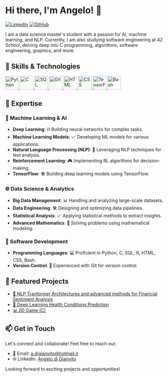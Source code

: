# Hi there, I'm Angelo! 👋

[![LinkedIn](https://img.shields.io/badge/-LinkedIn-000?style=flat&logo=LinkedIn)](https://www.linkedin.com/in/angelo-d-157381105/)
[![GitHub](https://img.shields.io/badge/-GitHub-000?style=flat&logo=GitHub)](https://github.com/adgianv)

I am a data science master's student with a passion for AI, machine learning, and NLP. Currently, I am also studying software engineering at 42 School, delving deep into C programming, algorithms, software engineering, graphics, and more.

## 🚀 Skills & Technologies

<a href="https://www.python.org/" target="_blank"> <img src="https://raw.githubusercontent.com/rahul-jha98/github_readme_icons/main/language_and_tools/square/python/python.svg" alt="Python" height="42px"/> </a>
<a href="https://devdocs.io/c/" target="_blank"> <img src="https://raw.githubusercontent.com/rahul-jha98/github_readme_icons/main/language_and_tools/square/c/c.svg" alt="C" height="42px"/> </a>
<a href="https://www.mysql.com/" target="_blank"> <img src="https://img.icons8.com/color/48/000000/mysql.png" alt="SQL" height="42px"/> </a>
<a href="https://git-scm.com/" target="_blank"> <img src="https://img.icons8.com/color/48/000000/git.png" alt="Git" height="42px"/> </a>
<a href="https://developer.mozilla.org/en-US/docs/Web/HTML" target="_blank"> <img src="https://raw.githubusercontent.com/rahul-jha98/github_readme_icons/main/language_and_tools/square/html/html.svg" alt="HTML" height="42px"/> </a>
<a href="https://developer.mozilla.org/en-US/docs/Web/CSS" target="_blank"> <img src="https://raw.githubusercontent.com/rahul-jha98/github_readme_icons/main/language_and_tools/square/css/css.svg" alt="CSS" height="42px"/> </a>
<a href="https://www.tensorflow.org/" target="_blank"> <img src="https://raw.githubusercontent.com/rahul-jha98/github_readme_icons/main/language_and_tools/square/tensorflow/tensorflow.svg" alt="TensorFlow" height="42px"/> </a>
<a href="https://www.gnu.org/software/bash/" target="_blank"> <img src="https://raw.githubusercontent.com/rahul-jha98/github_readme_icons/main/language_and_tools/square/bash/bash.svg" alt="Bash" height="42px"/> </a>

## 🧠 Expertise

### 🤖 Machine Learning & AI
- **Deep Learning**: ⛓️ Building neural networks for complex tasks.
- **Machine Learning Models**: 📈 Developing ML models for various applications.
- **Natural Language Processing (NLP)**: 📝 Leveraging NLP techniques for text analysis.
- **Reinforcement Learning**: 🎮 Implementing RL algorithms for decision-making.
- **TensorFlow**: 🛠️ Building deep learning models using TensorFlow.

### 🌐 Data Science & Analytics
- **Big Data Management**: 📊 Handling and analyzing large-scale datasets.
- **Data Engineering**: 🛠️ Designing and optimizing data pipelines.
- **Statistical Analysis**: 📈 Applying statistical methods to extract insights.
- **Advanced Mathematics**: 🧮 Solving problems using mathematical modeling.

### 🚀 Software Development
- **Programming Languages**: 💻 Proficient in Python, C, SQL, R, HTML, CSS, Bash.
- **Version Control**: 📜 Experienced with Git for version control.


## 🌟 Featured Projects

- [🤖 NLP Tranformer Architectures and advanced methods for Financial Sentiment Analysis](https://github.com/adgianv/NLP-Transformer_architectures-Financial_Sentiment_Analysis_Twitter)
- [🧠 Deep Learning Health Conditions Prediction](https://github.com/adgianv/DeepLearning-MLP_Patients_Health_Predictions)
- [📊 2D Game (C)](https://github.com/adgianv/2D_Game-PacMan)

## 📫 Get in Touch

Let's connect and collaborate! Feel free to reach out:

- 📧 Email: a.digianvito@hotmail.it
- 🌐 LinkedIn: [Angelo di Gianvito](https://www.linkedin.com/in/angelo-d-157381105/)

Looking forward to exciting projects and opportunities!
